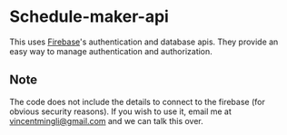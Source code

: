 # Schedule-maker-api

This uses [Firebase](https://firebase.google.com/)'s authentication and database apis. They provide an easy way to manage authentication and authorization.

## Note

The code does not include the details to connect to the firebase (for obvious security reasons). If you wish to use it, email me at vincentmingli@gmail.com and we can talk this over.
